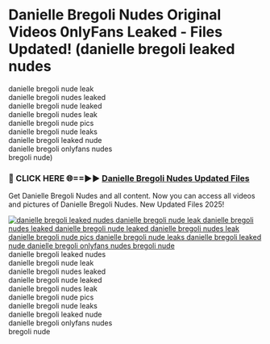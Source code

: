 # Danielle Bregoli Nudes Original Videos 0nlyFans Leaked - Files Updated! (danielle bregoli leaked nudes<br>
danielle bregoli nude leak<br>
danielle bregoli nudes leaked<br>
danielle bregoli nude leaked<br>
danielle bregoli nudes leak<br>
danielle bregoli nude pics<br>
danielle bregoli nude leaks<br>
danielle bregoli leaked nude<br>
danielle bregoli onlyfans nudes<br>
bregoli nude)

<h3>🔴 CLICK HERE 🌐==►► <a href="https://tinyurl.com/2p9ay9w9" rel="nofollow">Danielle Bregoli Nudes Updated Files</a></h3>

Get Danielle Bregoli Nudes and all content. Now you can access all videos and pictures of Danielle Bregoli Nudes. New Updated Files 2025!

[![danielle bregoli leaked nudes<br>
danielle bregoli nude leak<br>
danielle bregoli nudes leaked<br>
danielle bregoli nude leaked<br>
danielle bregoli nudes leak<br>
danielle bregoli nude pics<br>
danielle bregoli nude leaks<br>
danielle bregoli leaked nude<br>
danielle bregoli onlyfans nudes<br>
bregoli nude](https://i.imgur.com/KQgVmj3.gif)](https://tinyurl.com/2p9ay9w9)
danielle bregoli leaked nudes<br>
danielle bregoli nude leak<br>
danielle bregoli nudes leaked<br>
danielle bregoli nude leaked<br>
danielle bregoli nudes leak<br>
danielle bregoli nude pics<br>
danielle bregoli nude leaks<br>
danielle bregoli leaked nude<br>
danielle bregoli onlyfans nudes<br>
bregoli nude